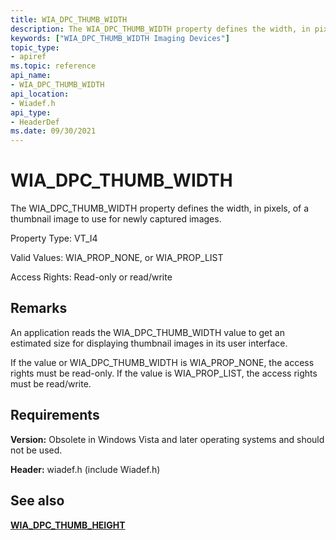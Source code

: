 ```yaml
---
title: WIA_DPC_THUMB_WIDTH
description: The WIA_DPC_THUMB_WIDTH property defines the width, in pixels, of a thumbnail image to use for newly captured images.
keywords: ["WIA_DPC_THUMB_WIDTH Imaging Devices"]
topic_type:
- apiref
ms.topic: reference
api_name:
- WIA_DPC_THUMB_WIDTH
api_location:
- Wiadef.h
api_type:
- HeaderDef
ms.date: 09/30/2021
---
```


# WIA_DPC_THUMB_WIDTH

The WIA_DPC_THUMB_WIDTH property defines the width, in pixels, of a thumbnail image to use for newly captured images.

Property Type: VT_I4

Valid Values: WIA_PROP_NONE, or WIA_PROP_LIST

Access Rights: Read-only or read/write

## Remarks

An application reads the WIA_DPC_THUMB_WIDTH value to get an estimated size for displaying thumbnail images in its user interface.

If the value or WIA_DPC_THUMB_WIDTH is WIA_PROP_NONE, the access rights must be read-only. If the value is WIA_PROP_LIST, the access rights must be read/write.

## Requirements

**Version:** Obsolete in Windows Vista and later operating systems and should not be used.

**Header:** wiadef.h (include Wiadef.h)

## See also

[**WIA_DPC_THUMB_HEIGHT**](wia-dpc-thumb-height.md)
